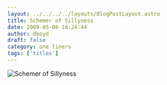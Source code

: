 ```yaml
---
layout: ../../../../layouts/BlogPostLayout.astro
title: Schemer of Sillyness
date: 2009-05-06 18:24:44
author: dboyd
draft: false
category: one liners
tags: ['titles']
---
```

<img
    srcset="https://img.selfiespirits.com/images/2009/05/schemer_480.avif 480w"
    sizes="(max-width: 480px) 100vw"
    src="https://img.selfiespirits.com/images/2009/05/schemer.jpg"
    alt="Schemer of Sillyness"
/>

